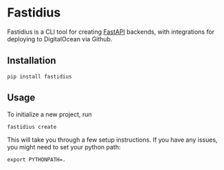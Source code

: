 # Fastidius


Fastidius is a CLI tool for creating [FastAPI](https://fastapi.tiangolo.com) backends, with integrations for deploying to DigitalOcean via Github.


## Installation

```
pip install fastidius
```

## Usage

To initialize a new project, run

```
fastidius create
```

This will take you through a few setup instructions.
If you have any issues, you might need to set
your python path:
```
export PYTHONPATH=.
```
